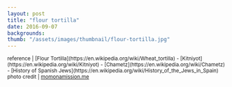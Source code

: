 ```yaml
---
layout: post
title: "flour tortilla"
date: 2016-09-07
backgrounds:
thumb: "/assets/images/thumbnail/flour-tortilla.jpg"
---
```





<small>
reference |
[Flour Tortilla](https://en.wikipedia.org/wiki/Wheat_tortilla) - [Kitniyot](https://en.wikipedia.org/wiki/Kitniyot) - [Chametz](https://en.wikipedia.org/wiki/Chametz) - [History of Spanish Jews](https://en.wikipedia.org/wiki/History_of_the_Jews_in_Spain)
photo credit | <a href="http://momonamission.me/wp-content/uploads/2012/05/IMG_4064-1024x682.jpg">momonamission.me</a>
</small>
